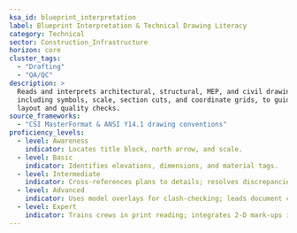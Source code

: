 ```yaml
---
ksa_id: blueprint_interpretation
label: Blueprint Interpretation & Technical Drawing Literacy
category: Technical
sector: Construction_Infrastructure
horizon: core
cluster_tags:
  - "Drafting"
  - "QA/QC"
description: >
  Reads and interprets architectural, structural, MEP, and civil drawings,
  including symbols, scale, section cuts, and coordinate grids, to guide field
  layout and quality checks.
source_frameworks:
  - "CSI MasterFormat & ANSI Y14.1 drawing conventions"
proficiency_levels:
  - level: Awareness
    indicator: Locates title block, north arrow, and scale.
  - level: Basic
    indicator: Identifies elevations, dimensions, and material tags.
  - level: Intermediate
    indicator: Cross-references plans to details; resolves discrepancies via RFIs.
  - level: Advanced
    indicator: Uses model overlays for clash-checking; leads document control.
  - level: Expert
    indicator: Trains crews in print reading; integrates 2-D mark-ups into BIM CDE.
---
```

